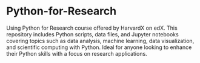 # Python-for-Research
Using Python for Research course offered by HarvardX on edX. This repository includes Python scripts, data files, and Jupyter notebooks covering topics such as data analysis, machine learning, data visualization, and scientific computing with Python. Ideal for anyone looking to enhance their Python skills with a focus on research applications.
